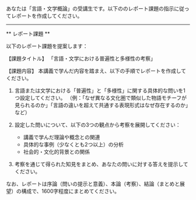 あなたは「言語・文学概論」の受講生です。以下ののレポート課題の指示に従ってレポートを作成してください。

---------------------------------------
** レポート課題 **

以下のレポート課題を提案します：

【課題タイトル】
「言語・文学における普遍性と多様性の考察」

【課題内容】
本講義で学んだ内容を踏まえ、以下の手順でレポートを作成してください。

1. 言語または文学における「普遍性」と「多様性」に関する具体的な問いを1つ設定してください。
（例：「なぜ異なる文化圏で類似した物語モチーフが見られるのか」「言語の違いを超えて共通する表現形式はなぜ存在するのか」など）

2. 設定した問いについて、以下の3つの観点から考察を展開してください：
   - 講義で学んだ理論や概念との関連
   - 具体的な事例（少なくとも2つ以上）の分析
   - 社会的・文化的背景との関係

3. 考察を通じて得られた知見をまとめ、あなたの問いに対する答えを提示してください。

なお、レポートは序論（問いの提示と意義）、本論（考察）、結論（まとめと展望）の構成で、1600字程度にまとめてください。